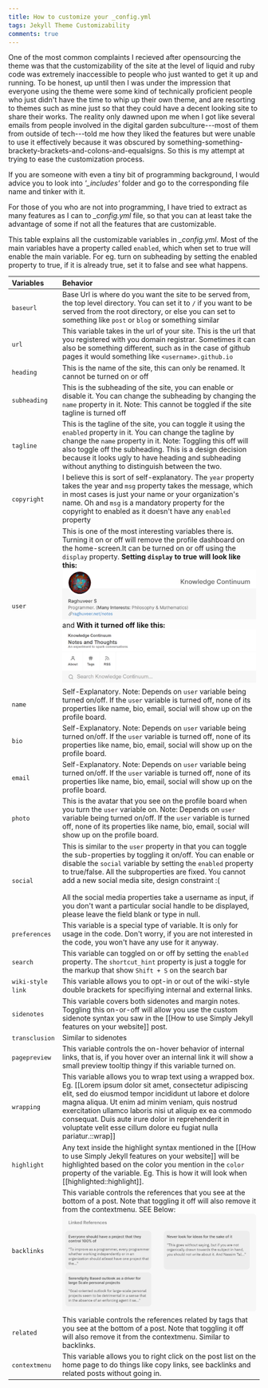 ```yaml
---
title: How to customize your _config.yml
tags: Jekyll Theme Customizability
comments: true
---
```


One of the most common complaints I recieved after opensourcing the theme was that the customizability of the site at the level of liquid and ruby code was extremely inaccessible to people who just wanted to get it up and running. To be honest, up until then I was under the impression that everyone using the theme were some kind of technically proficient people who just didn't have the time to whip up their own theme, and are resorting to themes such as mine just so that they could have a decent looking site to share their works. The reality only dawned upon me when I got like several emails from people involved in the digital garden subculture---most of them from outside of tech---told me how they liked the features but were unable to use it effectively because it was obscured by something-something-brackety-brackets-and-colons-and-equalsigns. So this is my attempt at trying to ease the customization process.

If you are someone with even a tiny bit of programming background, I would advice you to look into *'_includes'* folder and go to the corresponding file name and tinker with it.

For those of you who are not into programming, I have tried to extract as many features as I can to *_config.yml* file, so that you can at least take the advantage of some if not all the features that are customizable.

This table explains all the customizable variables in *_config.yml*. Most of the main variables have a property called `enabled`, which when set to true will enable the main variable. For eg. turn on subheading by setting the enabled property to true, if it is already true, set it to false and see what happens.

|Variables|Behavior|
|:--|:--|
|`baseurl`| Base Url is where do you want the site to be served from, the top level directory. You can set it to `/` if you want to be served from the root directory, or else you can set to something like `post` or `blog` or something similar|
|`url`| This variable takes in the url of your site. This is the url that you registered with you domain registrar. Sometimes it can also be something different, such as in the case of github pages it would something like `<username>.github.io` |
|`heading`| This is the name of the site, this can only be renamed. It cannot be turned on or off |
|`subheading`| This is the subheading of the site, you can enable or disable it. You can change the subheading by changing the `name` property in it. Note: This cannot be toggled if the site tagline is turned off|
|`tagline`| This is the tagline of the site, you can toggle it using the `enabled` property in it. You can change the tagline by change the `name` property in it. Note: Toggling this off will also toggle off the subheading. This is a design decision because it looks ugly to have heading and subheading without anything to distinguish between the two.|
|`copyright`| I believe this is sort of self-explanatory. The `year` property takes the year and `msg` property takes the message, which in most cases is just your name or your organization's name. Oh and `msg` is a mandatory property for the copyright to enabled as it doesn't have any `enabled` property|
|`user`| This is one of the most interesting variables there is. Turning it on or off will remove the profile dashboard on the home-screen.It can be turned on or off using the `display` property. **Setting `display` to true will look like this:**  <img src='/assets/img/profile_board.png'> and **With it turned off like this:** <img src='/assets/img/site_without_profile.png'>|
|`name`| Self-Explanatory. Note: Depends on `user` variable being turned on/off. If the `user` variable is turned off, none of its properties like name, bio, email, social will show up on the profile board.|
|`bio`| Self-Explanatory. Note: Depends on `user` variable being turned on/off. If the `user` variable is turned off, none of its properties like name, bio, email, social will show up on the profile board.|
|`email`| Self-Explanatory. Note: Depends on `user` variable being turned on/off. If the `user` variable is turned off, none of its properties like name, bio, email, social will show up on the profile board.|
|`photo`| This is the avatar that you see on the profile board when you turn the `user` variable on. Note: Depends on `user` variable being turned on/off. If the `user` variable is turned off, none of its properties like name, bio, email, social will show up on the profile board.|
|`social`| This is similar to the `user` property in that you can toggle the sub-properties by toggling it on/off. You can enable or disable the `social` variable by setting the `enabled` property to true/false. All the subproperties are fixed. You cannot add a new social media site, design constraint :( <br><br> All the social media properties take a username as input, if you don't want a particular social handle to be displayed, please leave the field blank or type in null.|
|`preferences`| This variable is a special type of variable. It is only for usage in the code. Don't worry, if you are not interested in the code, you won't have any use for it anyway.|
|`search`| This variable can toggled on or off by setting the `enabled` property. The `shortcut_hint` property is just a toggle for the markup that show `Shift + S` on the search bar|
|`wiki-style link`| This variable allows you to opt-in or out of the wiki-style double brackets for specifiying internal and external links.|
|`sidenotes`| This variable covers both sidenotes and margin notes. Toggling this on-or-off will allow you use the custom sidenote syntax you saw in the [[How to use Simply Jekyll features on your website]] post.|
|`transclusion`| Similar to sidenotes|
|`pagepreview`| This variable controls the on-hover behavior of internal links, that is, if you hover over an internal link it will show a small preview tooltip thingy if this variable turned on.|
|`wrapping`| This variable allows you to wrap text using a wrapped box. Eg. [[Lorem ipsum dolor sit amet, consectetur adipiscing elit, sed do eiusmod tempor incididunt ut labore et dolore magna aliqua. Ut enim ad minim veniam, quis nostrud exercitation ullamco laboris nisi ut aliquip ex ea commodo consequat. Duis aute irure dolor in reprehenderit in voluptate velit esse cillum dolore eu fugiat nulla pariatur.::wrap]]|
|`highlight`| Any text inside the highlight syntax mentioned in the [[How to use Simply Jekyll features on your website]] will be highlighted based on the color you mention in the `color` property of the variable. Eg. This is how it will look when [[highlighted::highlight]]. |
|`backlinks`| This variable controls the references that you see at the bottom of a post. Note that toggling it off will also remove it from the contextmenu. SEE Below: <img src="/assets/img/backlinks.png">|
|`related`| This variable controls the references related by tags that you see at the bottom of a post. Note that toggling it off will also remove it from the contextmenu. Similar to backlinks. |
|`contextmenu`| This variable allows you to right click on the post list on the home page to do things like copy links, see backlinks and related posts without going in.|

